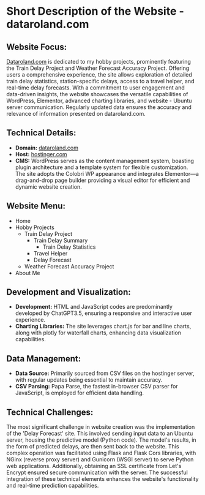 # Short Description of the Website - dataroland.com

## Website Focus:

[Dataroland.com](https://dataroland.com) is dedicated to my hobby projects, prominently featuring the Train Delay Project and Weather Forecast Accuracy Project. Offering users a comprehensive experience, the site allows exploration of detailed train delay statistics, station-specific delays, access to a travel helper, and real-time delay forecasts. With a commitment to user engagement and data-driven insights, the website showcases the versatile capabilities of WordPress, Elementor, advanced charting libraries, and website - Ubuntu server communication. Regularly updated data ensures the accuracy and relevance of information presented on dataroland.com.

## Technical Details:

- **Domain:** [dataroland.com](https://dataroland.com)
- **Host:** [hostinger.com](https://www.hostinger.com/)
- **CMS:** WordPress serves as the content management system, boasting plugin architecture and a template system for flexible customization. The site adopts the Colobri WP appearance and integrates Elementor—a drag-and-drop page builder providing a visual editor for efficient and dynamic website creation.

## Website Menu:

- Home
- Hobby Projects
  - Train Delay Project
    - Train Delay Summary
      - Train Delay Statistics
    - Travel Helper
    - Delay Forecast
  - Weather Forecast Accuracy Project
- About Me

## Development and Visualization:

- **Development:** HTML and JavaScript codes are predominantly developed by ChatGPT3.5, ensuring a responsive and interactive user experience.
- **Charting Libraries:** The site leverages chart.js for bar and line charts, along with plotly for waterfall charts, enhancing data visualization capabilities.

## Data Management:

- **Data Source:** Primarily sourced from CSV files on the hostinger server, with regular updates being essential to maintain accuracy.
- **CSV Parsing:** Papa Parse, the fastest in-browser CSV parser for JavaScript, is employed for efficient data handling.

## Technical Challenges:

The most significant challenge in website creation was the implementation of the 'Delay Forecast' site. This involved sending input data to an Ubuntu server, housing the predictive model (Python code). The model's results, in the form of predicted delays, are then sent back to the website. This complex operation was facilitated using Flask and Flask Cors libraries, with NGinx (reverse proxy server) and Gunicorn (WSGI server) to serve Python web applications. Additionally, obtaining an SSL certificate from Let's Encrypt ensured secure communication with the server. The successful integration of these technical elements enhances the website's functionality and real-time prediction capabilities.

